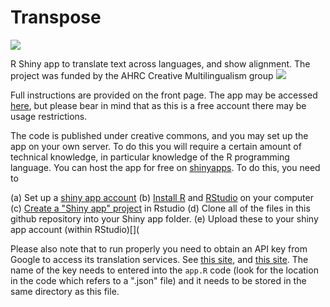 # Transpose

![](transpose/transpose/www/logo.png)

R Shiny app to translate text across languages, and show alignment. The project was funded by the AHRC Creative Multilingualism group ![](https://www.eurolitnetwork.com/wp-content/uploads/2018/07/creative-multilingualism-logo.jpg)

Full instructions are provided on the front page. The app may be accessed [here](https://nickriches.shinyapps.io/transpose_shiny/), but please bear in mind that as this is a free account there may be usage restrictions.

The code is published under creative commons, and you may set up the app on your own server. To do this you will require a certain amount of technical knowledge, in particular knowledge of the R programming language. You can host the app for free on [shinyapps](https://rstudio.com/products/shinyapps/). To do this, you need to

(a) Set up a [shiny app account](https://rstudio.com/products/shinyapps/)
(b) [Install R](https://www.r-project.org/) and [RStudio](https://rstudio.com/products/rstudio/download/) on your computer
(c) [Create a "Shiny app" project](https://shiny.rstudio.com/tutorial/) in Rstudio
(d) Clone all of the files in this github repository into your Shiny app folder.
(e) Upload these to your shiny app account (within RStudio)[](

Please also note that to run properly you need to obtain an API key from Google to access its translation services. See [this site](https://developers.google.com/maps/documentation/embed/get-api-key), and [this site](https://blog.weglot.com/google-translate-api-key/). The name of the key needs to entered into the `app.R` code (look for the location in the code which refers to a ".json" file) and it needs to be stored in the same directory as this file.
